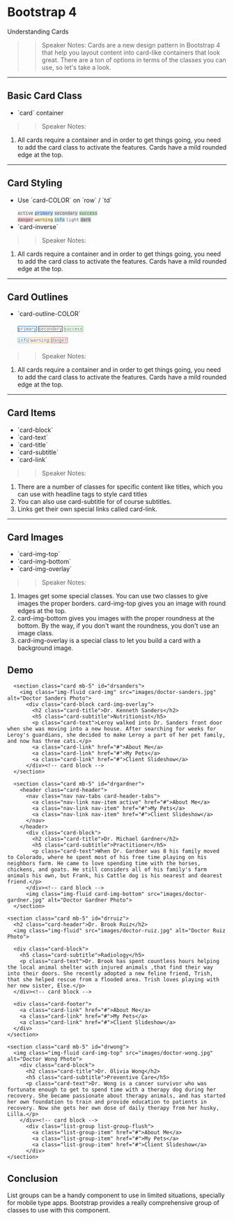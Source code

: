 <!-- .slide: data-state="title" -->
# Bootstrap 4
Understanding Cards

> > Speaker Notes:
Cards are a new design pattern in Bootstrap 4 that help you layout content into card-like containers that look great. There are a ton of options in terms of the classes you can use, so let's take a look.

---

<!-- .slide: data-state="hasicon" -->

## <i class="fa fa-list-alt"></i> Basic Card Class

<ul>
	<li class="fragment">`card` container</li>
</ul>

> > Speaker Notes:
1. All cards require a container and in order to get things going, you need to add the card class to activate the features. Cards have a mild rounded edge at the top.

---

<!-- .slide: data-state="hasicon" -->

## <i class="fa fa-list-alt"></i> Card Styling

<ul>
	<li class="fragment"><p contenteditable>Use `card-COLOR` on `row` / `td`</p>
		<small style="line-height: 120%; vertical-align: text-bottom;">
			<code style="background:rgba(0,0,0,.075); color:#555;">active</code>
			<code style="background:#b8daff; color:#555;">primary</code>
			<code style="background:#dddfe2; color:#555;">secondary</code>
			<code style="background:#c3e6cb; color:#555;">success</code><br>
			<code style="background:#f5c6cb; color:#555;">danger</code>
			<code style="background:#ffeeba; color:#555;">warning</code>
			<code style="background:#bee5eb; color:#555;">info</code>
			<code style="background:#fdfdfe; color:#555;">light</code>
			<code style="background:#c6c8ca; color:#555;">dark</code>
		</small>
	</li>	<li class="fragment">`card-inverse`</li>
</ul>

> > Speaker Notes:
1. All cards require a container and in order to get things going, you need to add the card class to activate the features. Cards have a mild rounded edge at the top.

---

<!-- .slide: data-state="hasicon" -->

## <i class="fa fa-list-alt"></i> Card Outlines

<ul>
	<li><p contenteditable>`card-outline-COLOR`</p>
		<small style="line-height: 220%; vertical-align: text-bottom;">
			<code style="background:#FFF; border: 1px solid #0275d8; color:#666;">primary</code>
			<code style="background:#FFF; border: 1px solid #292b2c; color:#666;">secondary</code>
			<code style="background:#FFF; border: 1px solid #5cb85c; color:#666;">success</code><br>
			<code style="background:#FFF; border: 1px solid #5bc0de; color:#666;">info</code>
			<code style="background:#FFF; border: 1px solid #f0ad4e; color:#666;">warning</code>
			<code style="background:#FFF; border: 1px solid #D9534E; color:#666;">danger</code>
		</small>
	</li>
</ul>

> > Speaker Notes:
1. All cards require a container and in order to get things going, you need to add the card class to activate the features. Cards have a mild rounded edge at the top.

---

<!-- .slide: data-state="hasicon" -->

## <i class="fa fa-list-alt"></i> Card Items

<ul>
	<li>`card-block`</li>
	<li class="fragment">`card-text`</li>
	<li class="fragment">`card-title`</li>
	<li class="fragment">`card-subtitle`</li>
	<li class="fragment">`card-link`</li>
</ul>

> > Speaker Notes:
1. There are a number of classes for specific content like titles, which you can use with headline tags to style card titles
2. You can also use card-subtitle for of course subtitles.
3. Links get their own special links called card-link.

---

<!-- .slide: data-state="hasicon" -->

## <i class="fa fa-list-alt"></i> Card Images

<ul>
	<li>`card-img-top`</li>
	<li class="fragment">`card-img-bottom`</li>
	<li class="fragment">`card-img-overlay`</li>
</ul>

> > Speaker Notes:
1. Images get some special classes. You can use two classes to give images the proper borders. card-img-top gives you an image with round edges at the top.
2. card-img-bottom gives you images with the proper roundness at the bottom. By the way, if you don't want the roundness, you don't use an image class.
3. card-img-overlay is a special class to let you build a card with a background image.


## Demo

```
  <section class="card mb-5" id="drsanders">
    <img class="img-fluid card-img" src="images/doctor-sanders.jpg" alt="Doctor Sanders Photo">
      <div class="card-block card-img-overlay">
        <h2 class="card-title">Dr. Kenneth Sanders</h2>
        <h5 class="card-subtitle">Nutritionist</h5>
        <p class="card-text">Leroy walked into Dr. Sanders front door when she was moving into a new house. After searching for weeks for Leroy's guardians, she decided to make Leroy a part of her pet family, and now has three cats.</p>
        <a class="card-link" href="#">About Me</a>
        <a class="card-link" href="#">My Pets</a>
        <a class="card-link" href="#">Client Slideshow</a>
      </div><!-- card block -->
  </section>
```

```
  <section class="card mb-5" id="drgardner">
    <header class="card-header">
      <nav class="nav nav-tabs card-header-tabs">
        <a class="nav-link nav-item active" href="#">About Me</a>
        <a class="nav-link nav-item" href="#">My Pets</a>
        <a class="nav-link nav-item" href="#">Client Slideshow</a>
      </nav>
    </header>
      <div class="card-block">
        <h2 class="card-title">Dr. Michael Gardner</h2>
        <h5 class="card-subtitle">Practitioner</h5>
        <p class="card-text">When Dr. Gardner was 8 his family moved to Colorado, where he spent most of his free time playing on his neighbors farm. He came to love spending time with the horses, chickens, and goats. He still considers all of his family's farm animals his own, but Frank, his Cattle dog is his nearest and dearest friend.</p>
      </div><!-- card block -->
      <img class="img-fluid card-img-bottom" src="images/doctor-gardner.jpg" alt="Doctor Gardner Photo">
  </section>
```

```
<section class="card mb-5" id="drruiz">
  <h2 class="card-header">Dr. Brook Ruiz</h2>
  <img class="img-fluid" src="images/doctor-ruiz.jpg" alt="Doctor Ruiz Photo">
  
  <div class="card-block">
    <h5 class="card-subtitle">Radiology</h5>
    <p class="card-text">Dr. Brook has spent countless hours helping the local animal shelter with injured animals ,that find their way into their doors. She recently adopted a new feline friend, Trish, that she helped rescue from a flooded area. Trish loves playing with her new sister, Else.</p>
  </div><!-- card block -->

  <div class="card-footer">
    <a class="card-link" href="#">About Me</a>
    <a class="card-link" href="#">My Pets</a>
    <a class="card-link" href="#">Client Slideshow</a>
  </div>
</section>
```

```
<section class="card mb-5" id="drwong">
  <img class="img-fluid card-img-top" src="images/doctor-wong.jpg" alt="Doctor Wong Photo">
    <div class="card-block">
      <h2 class="card-title">Dr. Olivia Wong</h2>
      <h5 class="card-subtitle">Preventive Care</h5>
      <p class="card-text">Dr. Wong is a cancer survivor who was fortunate enough to get to spend time with a therapy dog during her recovery. She became passionate about therapy animals, and has started her own foundation to train and provide education to patients in recovery. Now she gets her own dose of daily therapy from her husky, Lilla.</p>
    </div><!-- card block -->
      <div class="list-group list-group-flush">
        <a class="list-group-item" href="#">About Me</a>
        <a class="list-group-item" href="#">My Pets</a>
        <a class="list-group-item" href="#">Client Slideshow</a>
      </div>        
</section>

```



## Conclusion
List groups can be a handy component to use in limited situations, specially for mobile type apps. Bootstrap provides a really comprehensive group of classes to use with this component.